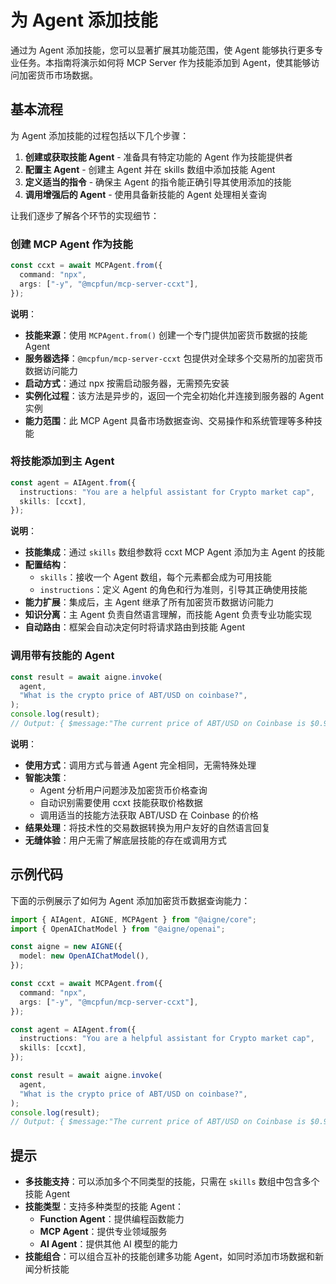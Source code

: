 # 为 Agent 添加技能

通过为 Agent 添加技能，您可以显著扩展其功能范围，使 Agent 能够执行更多专业任务。本指南将演示如何将 MCP Server 作为技能添加到 Agent，使其能够访问加密货币市场数据。

## 基本流程

为 Agent 添加技能的过程包括以下几个步骤：

1. **创建或获取技能 Agent** - 准备具有特定功能的 Agent 作为技能提供者
2. **配置主 Agent** - 创建主 Agent 并在 skills 数组中添加技能 Agent
3. **定义适当的指令** - 确保主 Agent 的指令能正确引导其使用添加的技能
4. **调用增强后的 Agent** - 使用具备新技能的 Agent 处理相关查询

让我们逐步了解各个环节的实现细节：

### 创建 MCP Agent 作为技能

```ts file="../../docs-examples/test/build-first-agent.test.ts" region="example-add-skills-to-agent-create-skill-agent" exclude_imports
const ccxt = await MCPAgent.from({
  command: "npx",
  args: ["-y", "@mcpfun/mcp-server-ccxt"],
});
```

**说明**：

* **技能来源**：使用 `MCPAgent.from()` 创建一个专门提供加密货币数据的技能 Agent
* **服务器选择**：`@mcpfun/mcp-server-ccxt` 包提供对全球多个交易所的加密货币数据访问能力
* **启动方式**：通过 npx 按需启动服务器，无需预先安装
* **实例化过程**：该方法是异步的，返回一个完全初始化并连接到服务器的 Agent 实例
* **能力范围**：此 MCP Agent 具备市场数据查询、交易操作和系统管理等多种技能

### 将技能添加到主 Agent

```ts file="../../docs-examples/test/build-first-agent.test.ts" region="example-add-skills-to-agent-add-skills" exclude_imports
const agent = AIAgent.from({
  instructions: "You are a helpful assistant for Crypto market cap",
  skills: [ccxt],
});
```

**说明**：

* **技能集成**：通过 `skills` 数组参数将 ccxt MCP Agent 添加为主 Agent 的技能
* **配置结构**：
  * `skills`：接收一个 Agent 数组，每个元素都会成为可用技能
  * `instructions`：定义 Agent 的角色和行为准则，引导其正确使用技能
* **能力扩展**：集成后，主 Agent 继承了所有加密货币数据访问能力
* **知识分离**：主 Agent 负责自然语言理解，而技能 Agent 负责专业功能实现
* **自动路由**：框架会自动决定何时将请求路由到技能 Agent

### 调用带有技能的 Agent

```ts file="../../docs-examples/test/build-first-agent.test.ts" region="example-add-skills-to-agent-invoke-agent" exclude_imports
const result = await aigne.invoke(
  agent,
  "What is the crypto price of ABT/USD on coinbase?",
);
console.log(result);
// Output: { $message:"The current price of ABT/USD on Coinbase is $0.9684." }
```

**说明**：

* **使用方式**：调用方式与普通 Agent 完全相同，无需特殊处理
* **智能决策**：
  * Agent 分析用户问题涉及加密货币价格查询
  * 自动识别需要使用 ccxt 技能获取价格数据
  * 调用适当的技能方法获取 ABT/USD 在 Coinbase 的价格
* **结果处理**：将技术性的交易数据转换为用户友好的自然语言回复
* **无缝体验**：用户无需了解底层技能的存在或调用方式

## 示例代码

下面的示例展示了如何为 Agent 添加加密货币数据查询能力：

```ts file="../../docs-examples/test/build-first-agent.test.ts" region="example-add-skills-to-agent"
import { AIAgent, AIGNE, MCPAgent } from "@aigne/core";
import { OpenAIChatModel } from "@aigne/openai";

const aigne = new AIGNE({
  model: new OpenAIChatModel(),
});

const ccxt = await MCPAgent.from({
  command: "npx",
  args: ["-y", "@mcpfun/mcp-server-ccxt"],
});

const agent = AIAgent.from({
  instructions: "You are a helpful assistant for Crypto market cap",
  skills: [ccxt],
});

const result = await aigne.invoke(
  agent,
  "What is the crypto price of ABT/USD on coinbase?",
);
console.log(result);
// Output: { $message:"The current price of ABT/USD on Coinbase is $0.9684." }
```

## 提示

* **多技能支持**：可以添加多个不同类型的技能，只需在 `skills` 数组中包含多个技能 Agent
* **技能类型**：支持多种类型的技能 Agent：
  * **Function Agent**：提供编程函数能力
  * **MCP Agent**：提供专业领域服务
  * **AI Agent**：提供其他 AI 模型的能力
* **技能组合**：可以组合互补的技能创建多功能 Agent，如同时添加市场数据和新闻分析技能
